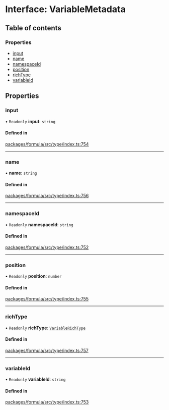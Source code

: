 # Interface: VariableMetadata

## Table of contents

### Properties

- [input](VariableMetadata.md#input)
- [name](VariableMetadata.md#name)
- [namespaceId](VariableMetadata.md#namespaceid)
- [position](VariableMetadata.md#position)
- [richType](VariableMetadata.md#richtype)
- [variableId](VariableMetadata.md#variableid)

## Properties

### <a id="input" name="input"></a> input

• `Readonly` **input**: `string`

#### Defined in

[packages/formula/src/type/index.ts:754](https://github.com/mashcard/mashcard/blob/main/packages/formula/src/type/index.ts#L754)

---

### <a id="name" name="name"></a> name

• **name**: `string`

#### Defined in

[packages/formula/src/type/index.ts:756](https://github.com/mashcard/mashcard/blob/main/packages/formula/src/type/index.ts#L756)

---

### <a id="namespaceid" name="namespaceid"></a> namespaceId

• `Readonly` **namespaceId**: `string`

#### Defined in

[packages/formula/src/type/index.ts:752](https://github.com/mashcard/mashcard/blob/main/packages/formula/src/type/index.ts#L752)

---

### <a id="position" name="position"></a> position

• `Readonly` **position**: `number`

#### Defined in

[packages/formula/src/type/index.ts:755](https://github.com/mashcard/mashcard/blob/main/packages/formula/src/type/index.ts#L755)

---

### <a id="richtype" name="richtype"></a> richType

• `Readonly` **richType**: [`VariableRichType`](../README.md#variablerichtype)

#### Defined in

[packages/formula/src/type/index.ts:757](https://github.com/mashcard/mashcard/blob/main/packages/formula/src/type/index.ts#L757)

---

### <a id="variableid" name="variableid"></a> variableId

• `Readonly` **variableId**: `string`

#### Defined in

[packages/formula/src/type/index.ts:753](https://github.com/mashcard/mashcard/blob/main/packages/formula/src/type/index.ts#L753)
